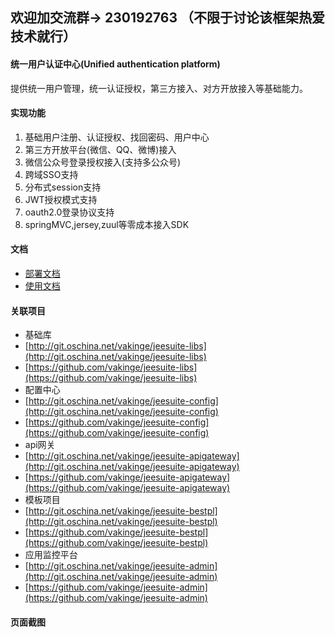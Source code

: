 ## 欢迎加交流群→ 230192763 （不限于讨论该框架热爱技术就行）

#### 统一用户认证中心(Unified authentication platform)
提供统一用户管理，统一认证授权，第三方接入、对方开放接入等基础能力。
#### 实现功能
   1. 基础用户注册、认证授权、找回密码、用户中心
   2. 第三方开放平台(微信、QQ、微博)接入
   3. 微信公众号登录授权接入(支持多公众号)
   4. 跨域SSO支持
   5. 分布式session支持
   6. JWT授权模式支持
   7. oauth2.0登录协议支持
   8. springMVC,jersey,zuul等零成本接入SDK
 
#### 文档
 - [部署文档](http://www.jeesuite.com/docs/quickstart/passport.html) 
 - [使用文档](http://www.jeesuite.com/docs/integration/passport.html) 

#### 关联项目
 - 基础库
  - [http://git.oschina.net/vakinge/jeesuite-libs](http://git.oschina.net/vakinge/jeesuite-libs)
  - [https://github.com/vakinge/jeesuite-libs](https://github.com/vakinge/jeesuite-libs)
 - 配置中心
  - [http://git.oschina.net/vakinge/jeesuite-config](http://git.oschina.net/vakinge/jeesuite-config)
  - [https://github.com/vakinge/jeesuite-config](https://github.com/vakinge/jeesuite-config)
 - api网关
  - [http://git.oschina.net/vakinge/jeesuite-apigateway](http://git.oschina.net/vakinge/jeesuite-apigateway)
  - [https://github.com/vakinge/jeesuite-apigateway](https://github.com/vakinge/jeesuite-apigateway)
 - 模板项目
  - [http://git.oschina.net/vakinge/jeesuite-bestpl](http://git.oschina.net/vakinge/jeesuite-bestpl)
  - [https://github.com/vakinge/jeesuite-bestpl](https://github.com/vakinge/jeesuite-bestpl)
 - 应用监控平台
  - [http://git.oschina.net/vakinge/jeesuite-admin](http://git.oschina.net/vakinge/jeesuite-admin)
  - [https://github.com/vakinge/jeesuite-admin](https://github.com/vakinge/jeesuite-admin)


#### 页面截图




